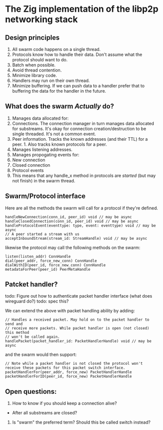 # The Zig implementation of the libp2p networking stack

## Design principles

1. All swarm code happens on a single thread.
1. Protocols know how to handle their data. Don't assume what the protocol
   should want to do.
1. Batch when possible.
1. Avoid thread contention.
1. Minimize library code.
1. Handlers may run on their own thread.
1. Minimize buffering. If we can push data to a handler prefer that to buffering
   the data for the handler in the future.

## What does the swarm _Actually_ do?

1. Manages data allocated for:
  1. Connections. The connection manager in turn manages data allocated for
     substreams. It's okay for connection creation/destruction to be single
     threaded. It's not a common event.
  1. Peer information. Tracks the known addresses (and their TTL) for a peer.
    1. Also tracks known protocols for a peer.
1. Manages listening addresses.
1. Manages propogating events for:
  1. New connection
  1. Closed connection
  1. Protocol events
  1. This means that any handle_x method in protocols are _started_ (but may not
    finish) in the swarm thread.

## Swarm/Protocol interface

Here are all the methods the swarm will call for a protocol if they're defined.
```
handleNewConnection(conn_id, peer_id) void // may be async
handleClosedConnection(conn_id, peer_id) void // may be async
handleProtocolEvent(eventtype: type, event: eventtype) void // may be async
// A peer started a stream with us
acceptInboundStream(stream_id: StreamHandle) void // may be async
```

likewise the protocol may call the following methods on the swarm:

```
listen(listen_addr) ConnHandle
dial(peer_addr, force_new_conn) ConnHandle
dialWithID(peer_id, force_new_conn) ConnHandle
metadataForPeer(peer_id) PeerMetaHandle
```

## Patcket handler? 

todo: Figure out how to authenticate packet handler interface (what does
wireguard do?)
todo: spec this?

We can extend the above with packet handling ability by adding:
```
// Handles a received packet. May hold on to the packet handler to send and
// receive more packets. While packet handler is open (not closed) this method
// won't be called again.
handlePacket(packet_handler_id: PacketHandlerHandle) void // may be async
```

and the swarm would then support:
```
// Note while a packet handler is not closed the protocol won't receive these packets for this packet switch interface.
packetHandlerFor(peer_addr, force_new) PacketHandlerHandle
packetHandlerForID(peer_id, force_new) PacketHandlerHandle
```

## Open questions:

1. How to know if you should keep a connection alive?
  - After all substreams are closed?
1. Is "swarm" the preferred term? Should this be called switch instead?